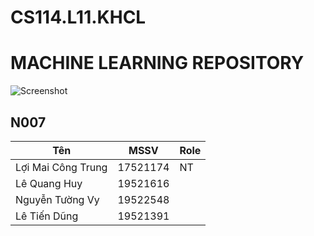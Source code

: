 # CS114.L11.KHCL
# MACHINE LEARNING REPOSITORY
![Screenshot](photo_1.jpg)
## **N007**

| Tên | MSSV | Role |
|--------------|-------|-------|
| Lợi Mai Công Trung | 17521174 | NT | 
| Lê Quang Huy | 19521616 |  |  | 
| Nguyễn Tường Vy | 19522548 |  |  | 
| Lê Tiến Dũng | 19521391 |  |  |
